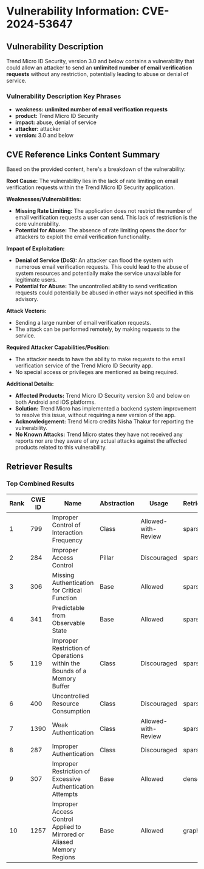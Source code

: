 # Vulnerability Information: CVE-2024-53647

## Vulnerability Description
Trend Micro ID Security, version 3.0 and below contains a vulnerability that could allow an attacker to send an **unlimited number of email verification requests** without any restriction, potentially leading to abuse or denial of service.

### Vulnerability Description Key Phrases
- **weakness:** **unlimited number of email verification requests**
- **product:** Trend Micro ID Security
- **impact:** abuse, denial of service
- **attacker:** attacker
- **version:** 3.0 and below

## CVE Reference Links Content Summary
Based on the provided content, here's a breakdown of the vulnerability:

**Root Cause:**
The vulnerability lies in the lack of rate limiting on email verification requests within the Trend Micro ID Security application.

**Weaknesses/Vulnerabilities:**
- **Missing Rate Limiting:** The application does not restrict the number of email verification requests a user can send. This lack of restriction is the core vulnerability.
- **Potential for Abuse:** The absence of rate limiting opens the door for attackers to exploit the email verification functionality.

**Impact of Exploitation:**
- **Denial of Service (DoS):** An attacker can flood the system with numerous email verification requests. This could lead to the abuse of system resources and potentially make the service unavailable for legitimate users.
- **Potential for Abuse:** The uncontrolled ability to send verification requests could potentially be abused in other ways not specified in this advisory.

**Attack Vectors:**
- Sending a large number of email verification requests.
- The attack can be performed remotely, by making requests to the service.

**Required Attacker Capabilities/Position:**
- The attacker needs to have the ability to make requests to the email verification service of the Trend Micro ID Security app.
- No special access or privileges are mentioned as being required.

**Additional Details:**
- **Affected Products:** Trend Micro ID Security version 3.0 and below on both Android and iOS platforms.
- **Solution:** Trend Micro has implemented a backend system improvement to resolve this issue, without requiring a new version of the app.
- **Acknowledgement:** Trend Micro credits Nisha Thakur for reporting the vulnerability.
- **No Known Attacks:**  Trend Micro states they have not received any reports nor are they aware of any actual attacks against the affected products related to this vulnerability.

## Retriever Results

### Top Combined Results

| Rank | CWE ID | Name | Abstraction | Usage  | Retrievers | Individual Scores |
|------|--------|------|-------------|-------|------------|-------------------|
| 1 | 799 | Improper Control of Interaction Frequency | Class | Allowed-with-Review | sparse | 0.226 |
| 2 | 284 | Improper Access Control | Pillar | Discouraged | sparse | 0.217 |
| 3 | 306 | Missing Authentication for Critical Function | Base | Allowed | sparse | 0.216 |
| 4 | 341 | Predictable from Observable State | Base | Allowed | sparse | 0.215 |
| 5 | 119 | Improper Restriction of Operations within the Bounds of a Memory Buffer | Class | Discouraged | sparse | 0.214 |
| 6 | 400 | Uncontrolled Resource Consumption | Class | Discouraged | sparse | 0.213 |
| 7 | 1390 | Weak Authentication | Class | Allowed-with-Review | sparse | 0.212 |
| 8 | 287 | Improper Authentication | Class | Discouraged | sparse | 0.210 |
| 9 | 307 | Improper Restriction of Excessive Authentication Attempts | Base | Allowed | dense | 0.493 |
| 10 | 1257 | Improper Access Control Applied to Mirrored or Aliased Memory Regions | Base | Allowed | graph | 0.003 |

